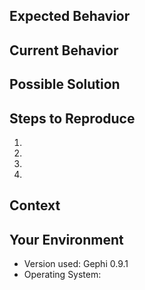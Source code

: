 ## Expected Behavior

## Current Behavior

## Possible Solution

<!--- Not obligatory, but suggest a fix/reason for the bug -->

## Steps to Reproduce

1.
2.
3.
4.

## Context

<!--- How has this issue affected you? What are you trying to accomplish? -->

## Your Environment

* Version used: Gephi 0.9.1
* Operating System:

<!--- Or preferably, include a copy of your messages.log file in your user directory (see https://github.com/gephi/gephi/wiki/Troubleshooting) -->
